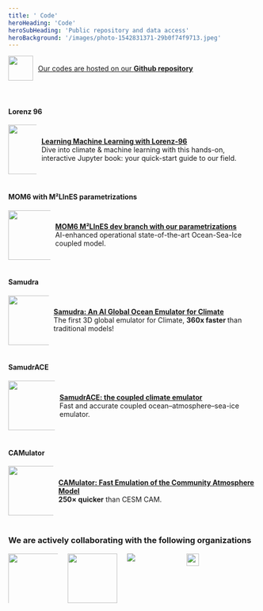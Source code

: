```yaml
---
title: ' Code'
heroHeading: 'Code'
heroSubHeading: 'Public repository and data access'
heroBackground: '/images/photo-1542831371-29b0f74f9713.jpeg'
---
```


<div style="display: flex; align-items: center;">
  <div style="width: 50px; height: 50px; overflow: hidden;  margin-right: 10px;">
   <a href="https://github.com/m2lines" target="_blank"><img src="/images/github-mark.png" style="width: 50px; height: 50px;">
  </div>
  <p>
     Our codes are hosted on our </strong> <a href="https://github.com/m2lines" target="_blank"><strong>Github repository</a><br>
  </p>
</div>

<br>
<br>

#### Lorenz 96
<div style="display: flex; align-items: center;">
  <div style="width: 100px; height: 100px; overflow: hidden;  margin-right: 10px;">
    <img src="/images/visualisation-L96.png" style="width: 100px; height: 100px;">
  </div>
   <p style="font-weight: normal;">
    <a href="https://m2lines.github.io/L96_demo/intro.html" target="_blank"><strong>Learning Machine Learning with Lorenz-96</strong></a><br>
    Dive into climate & machine learning with this hands-on, interactive Jupyter book: your quick-start guide to our field.
   </p>
</div>

<br>



#### MOM6 with M²LInES parametrizations
<div style="display: flex; align-items: center;">
 <div style="width: 100px; height: 100px; overflow: hidden;  margin-right: 10px;">
    <img src="/images/newlogo.png" style="width: 100px; height: 100px;">
  </div>
  <p style="font-weight: normal;">
    <a href="https://github.com/m2lines/MOM6" target="_blank"><strong>MOM6 M²LInES dev branch with our parametrizations</strong></a><br>
    AI-enhanced operational state-of-the-art Ocean-Sea-Ice coupled model.
  </p>
</div>

<br>

#### Samudra
<div style="display: flex; align-items: center;">
 <div style="width: 100px; height: 100px; overflow: hidden;  margin-right: 10px;">
    <img src="/images/publications/2501-Samudra.gif" style="width: 100px; height: auto;">
  </div>
 <p style="font-weight: normal;">
    <a href="https://github.com/m2lines/Samudra" target="_blank"><strong>Samudra: An AI Global Ocean Emulator for Climate</strong></a><br>
    The first 3D global emulator for Climate, <strong> 360x faster </strong> than traditional models!
  </p>
</div>

<br>

#### SamudrACE
<div style="display: flex; align-items: center;">
 <div style="width: 100px; height: 100px; overflow: hidden;  margin-right: 10px;">
    <img src="/images/SamudrACE.png" style="width: 100px; height: auto;">
  </div>
 <p style="font-weight: normal;">
    <a href="https://doi.org/10.48550/arXiv.2509.12490" target="_blank"><strong>SamudrACE: the coupled climate emulator</strong></a><br>
    Fast and accurate coupled ocean–atmosphere–sea-ice emulator.
  </p>
</div>

<br>

#### CAMulator
<div style="display: flex; align-items: center;">
  <div style="width: 100px; height: 100px; overflow: hidden;  margin-right: 10px;">
    <img src="/images/news/2504-Chapman.png" style="width: 100px; height: 100px;">
  </div>
  <p style="font-weight: normal;">
    <a href="https://github.com/NCAR/miles-credit/tree/CAMulator_V01.00" target="_blank"><strong>CAMulator: Fast Emulation of the Community Atmosphere Model</strong></a><br>
   <strong> 250× quicker</strong> than CESM CAM.
  </p>
</div>

<br>

### We are actively collaborating with the following organizations

<div style="display: flex; align-items: center;">
  <div style="width: 100px; height: 100px; overflow: hidden;  margin-right: 20px;">
    <a href="https://allenai.org/" target="_blank"><img src="/images/code/AI2-logo.png" style="width: 120%; height: auto;">
  </div>
   <div style="width: 100px; height: 100px; overflow: hidden;  margin-right: 20px;">
   <a href="https://www.openathena.ai/" target="_blank"><img src="/images/code/OpenAthena.svg" style="width: 100%; height: auto;">
  </div>
   <div style="width: 100px; height: 100px; overflow: hidden;  margin-right: 20px;">
   <a href="https://leap.columbia.edu/" target="_blank"><img src="/images/code/LEAP_logo.png" style="width: auto; height: auto;">
  </div>
  <div style="width: 100px; height: 100px; overflow: hidden;  margin-right: 20px;">
  <a href="https://iccs.cam.ac.uk/" target="_blank"><img src="/images/code/ICCS-logo.png" style="width: 50%; height: auto;">
  </div>
 </div>


<!--
- Code for Pyqg Parameterization benchmarks:
  * [Pyqg_parameterization_benchmarks](https://github.com/m2lines/pyqg_parameterization_benchmarks) (Ross et al. 2022)

- Code for subgrid ML parameterizations:
  * [Atmospheric Momentum Parametrization](https://doi.org/10.5281/zenodo.5083483) (Yuval and O'Gorman 2021): Neural Network Parameterization of subgrid momentum using SAM data
  * [Ocean Momentum Parameterization](https://doi.org/10.5281/zenodo.5076046) (Guillaumin and Zanna 2021): Convolutional Neural Network subgrid momentum using CM2.6 data

- Implementation of ML parameterizations & numerical solvers:
  * [Stochastic Deep Learning Parameterization](https://doi.org/10.5281/zenodo.4573448): Online implementation of Guillaumin & Zanna in an idealized barotropic model
  * [TorchQG](https://github.com/hrkz/torchqg): Differentiable quasi-geostrophic spectral solver in PyTorch with ML parameterizations
  * [Parameterizations in pyqg](https://github.com/pyqg/pyqg) : e.g., implementation of Zanna & Bolton 2020
  * [MOM6 Implementation of data-driven parameterization](https://github.com/Pperezhogin/MOM6/blob/Zanna-Bolton-2020/src/parameterizations/lateral/MOM_Zanna_Bolton.F90): e.g., Zanna & Bolton 2020.

- Software Package
  * [GCM-filter](https://github.com/ocean-eddy-cpt/gcm-filters) : software package filtering ocean model data, including in the presence of topography.

<div style="display: flex; align-items: center;">
  <div style="width: 100px; height: 100px; overflow: hidden;  margin-right: 10px;">
    <img src="/images/newlogo.png" style="width: 100px; height: 100px;">
  </div>
  <p>
    <img src="/images/newlogo.png" style="width: 1.5vw; height: 1.5hw; vertical-align: middle;" alt="DOI icon">
    <strong>Dhruv Balwada, Pavel Perezhogin, Alistair Adcroft, Laure Zanna</strong><br>
    <a href="https://doi.org/10.22541/essoar.174835313.30541637/v1" target="_blank"><strong>Design and implementation of a data-driven parameterization for mesoscale thickness fluxes</strong></a><br>
    <i>Essoar</i> <strong>DOI</strong>:10.22541/essoar.174835313.30541637/v1
  </p>
</div>

Upcoming codes will be linked to this repository as they become available.

#### Datasets

All of the datasets used in M²LInES publications will be made openly available. When possible, they will be hosted on [Pangeo](https://pangeo.io/) -->
